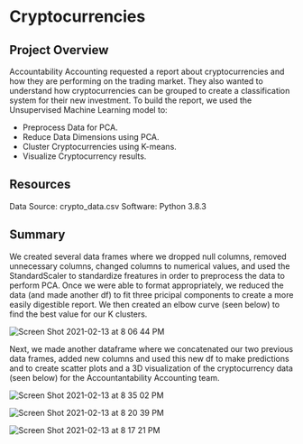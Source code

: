# Cryptocurrencies

## Project Overview
 Accountability Accounting requested a report about cryptocurrencies and how they are performing on the trading market. They also wanted to understand how cryptocurrencies can be grouped to create a classification system for their new investment. To build the report, we used the Unsupervised Machine Learning model to:
 
 - Preprocess Data for PCA.
 - Reduce Data Dimensions using PCA. 
 - Cluster Cryptocurrencies using K-means.
 - Visualize Cryptocurrency results. 
 
 ## Resources
 Data Source: crypto_data.csv
 Software: Python 3.8.3
 
 ## Summary
We created several data frames where we dropped null columns, removed unnecessary columns, changed columns to numerical values, and used the StandardScaler to standardize freatures in order to preprocess the data to perform PCA. Once we were able to format appropriately, we reduced the data (and made another df) to fit three pricipal components to create a more easily digestible report. We then created an elbow curve (seen below) to find the best value for our K clusters. 

![Screen Shot 2021-02-13 at 8 06 44 PM](https://user-images.githubusercontent.com/71476009/107866467-01f4a900-6e37-11eb-85b8-1d8903852e07.png)

Next, we made another dataframe where we concatenated our two previous data frames, added new columns and used this new df to make predictions and to create scatter plots and a 3D visualization of the cryptocurrency data (seen below) for the Accountantability Accounting team.

![Screen Shot 2021-02-13 at 8 35 02 PM](https://user-images.githubusercontent.com/71476009/107866869-03c06b80-6e3b-11eb-90b6-64074b462280.png)

![Screen Shot 2021-02-13 at 8 20 39 PM](https://user-images.githubusercontent.com/71476009/107866691-fbffc780-6e38-11eb-9b01-c145f6b41bf3.png)

![Screen Shot 2021-02-13 at 8 17 21 PM](https://user-images.githubusercontent.com/71476009/107866637-8b58ab00-6e38-11eb-86d2-53ad05fe11f4.png)


 
